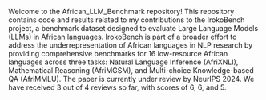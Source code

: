 Welcome to the African_LLM_Benchmark repository! This repository contains code and results related to my contributions to the IrokoBench project, a benchmark dataset designed to evaluate Large Language Models (LLMs) in African languages. IrokoBench is part of a broader effort to address the underrepresentation of African languages in NLP research by providing comprehensive benchmarks for 16 low-resource African languages across three tasks: Natural Language Inference (AfriXNLI), Mathematical Reasoning (AfriMGSM), and Multi-choice Knowledge-based QA (AfriMMLU). The paper is currently under review by NeurIPS 2024. We have received 3 out of 4 reviews so far, with scores of 6, 6, and 5.

